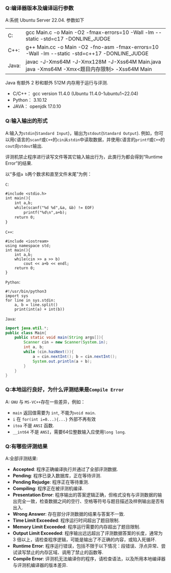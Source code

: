 ### Q:编译器版本及编译运行参数
A:系统 Ubuntu Server 22.04. 参数如下

| | |
|:----|:-------------------------------------------------------------------------------|
|C:|gcc Main.c -o Main -O2 -fmax-errors=10 -Wall -lm --static -std=c17 -DONLINE_JUDGE|
|C++:|g++ Main.cc -o Main -O2 -fno-asm -fmax-errors=10 -Wall -lm --static -std=c++17 -DONLINE_JUDGE|
|Java:|javac -J-Xms64M -J-Xmx128M -J-Xss64M Main.java <br/> java -Xms64M -Xmx<题目内存限制> -Xss64M Main |

Java 有额外 2 秒和额外 512M 内存用于运行与评测.

- C/C++： gcc version 11.4.0 (Ubuntu 11.4.0-1ubuntu1~22.04) 
- Python： 3.10.12
- JAVA： openjdk 17.0.10

### Q:输入输出的形式
A:输入为`stdin`(`Standard Input`)，输出为`stdout`(`Standard Output`). 例如，你可以用`C`语言的`scanf`或`C++`的`cin`从`stdin`中读取数据，并使用`C`语言的`printf`或`C++`的`cout`向`stdout`输出.

评测机禁止程序进行读写文件等其它输入输出行为，此类行为都会得到“Runtime Error”的结果.

以“多组`a b`两个数求和直至文件末尾”为例：

`C`:

```gcc
#include <stdio.h>
int main(){
    int a,b;
    while(scanf("%d %d",&a, &b) != EOF)
        printf("%d\n",a+b);
    return 0;
}
```

`C++`:

```g++
#include <iostream>
using namespace std;
int main(){
    int a,b;
    while(cin >> a >> b)
        cout << a+b << endl;
    return 0;
}
```
`Python`:

```python3
#!/usr/bin/python3
import sys
for line in sys.stdin:
    a, b = line.split()
    print(int(a) + int(b))
```

`Java`:

```java
import java.util.*;
public class Main{
    public static void main(String args[]){
        Scanner cin = new Scanner(System.in);
        int a, b;
        while (cin.hasNext()){
            a = cin.nextInt(); b = cin.nextInt();
            System.out.println(a + b);
        }
    }
}
```

### Q:本地运行良好，为什么评测结果是`Compile Error`
A: `GNU` 与 `MS-VC++`存在一些差异，例如：

- `main` 返回值需要为 `int`, 不能为`void main`.
- `i` 在 `for(int i=0...){...}` 外部不再有效
- `itoa` 不是 `ANSI` 函数.
- `__int64` 不是 `ANSI`，需要64位整数输入应使用`long long`.

### Q:有哪些评测结果
A:全部评测结果:

- <strong class="text-success">Accepted</strong>:               程序正确编译执行并通过了全部评测数据.
- <strong class="text-default">Pending</strong>:                程序已录入数据库，正在等待评测.
- <strong class="text-default">Pending Rejudge</strong>:        程序正在等待重测.
- <strong class="text-default">Compiling</strong>:              程序正在被评测机编译.
- <strong class="text-danger" >Presentation Error</strong>:     程序输出的答案逻辑正确，但格式没有与评测数据的输出完全一致，检查数据之间的空行、空格等符号与题目描述及样例输出是否有出入.
- <strong class="text-danger" >Wrong Answer</strong>:           存在部分评测数据的结果与答案不一致.
- <strong class="text-warning">Time Limit Exceeded</strong>:    程序运行时间超出了题目限制.
- <strong class="text-warning">Memory Limit Exceeded</strong>:  程序运行需要的内存超出了题目限制.
- <strong class="text-warning">Output Limit Exceeded</strong>:  程序输出远远超出了评测数据答案的长度，通常为 3 倍以上，请检查程序逻辑，可能是输出了不正确的内容，或陷入死循环.
- <strong class="text-warning">Runtime Error</strong>:          程序运行错误，包括不限于以下情况：段错误、浮点异常、尝试读写禁止的内存区域、调用了禁止的函数等.
- <strong class="text-info">Compile Error</strong>:             评测机无法编译你的程序，请检查语法，以及所用本地编译器与评测机编译器的版本差异.

